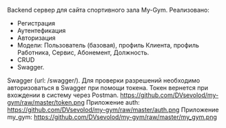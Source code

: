 Backend сервер для сайта спортивного зала My-Gym.
Реализовано:
- Регистрация
- Аутентефикация
- Авторизация
- Модели: Пользователь (базовая), профиль Клиента, профиль Работника, Сервис, Абонемент, Должность.
- CRUD
- Swagger.

Swagger (url: /swagger/).
Для проверки разрешений необходимо авторизоваться в Swagger при помощи токена. Токен вернется при вхождении в систему через Postman.
https://github.com/DVsevolod/my-gym/raw/master/token.png
Приложение auth:
https://github.com/DVsevolod/my-gym/raw/master/auth.png
Приложение my_gym:
https://github.com/DVsevolod/my-gym/raw/master/my_gym.png
